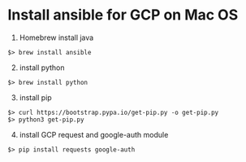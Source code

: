 # Install ansible for GCP on Mac OS
1. Homebrew install java
```
$> brew install ansible
```
2. install python
```
$> brew install python
```
3. install pip
```
$> curl https://bootstrap.pypa.io/get-pip.py -o get-pip.py
$> python3 get-pip.py
```
4. install GCP request and google-auth module
```
$> pip install requests google-auth
```
